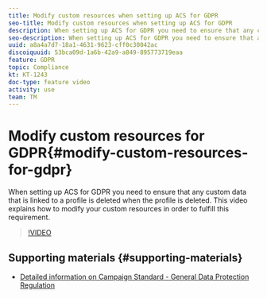 ```yaml
---
title: Modify custom resources when setting up ACS for GDPR
seo-title: Modify custom resources when setting up ACS for GDPR
description: When setting up ACS for GDPR you need to ensure that any custom data that is linked to a profile is deleted when the profile is deleted. This video explains how to modify your custom resources in order to fulfill this requirement.
seo-description: When setting up ACS for GDPR you need to ensure that any custom data that is linked to a profile will get deleted when the profile is deleted. This video explains how to modify your custom resources in order to fulfill this requirement.
uuid: a8a4a7d7-18a1-4631-9623-cff0c30042ac
discoiquuid: 53bca09d-1a6b-42a9-a849-895773719eaa
feature: GDPR
topic: Compliance
kt: KT-1243
doc-type: feature video
activity: use
team: TM
---
```


# Modify custom resources for GDPR{#modify-custom-resources-for-gdpr}

When setting up ACS for GDPR you need to ensure that any custom data that is linked to a profile is deleted when the profile is deleted. This video explains how to modify your custom resources in order to fulfill this requirement.

>[!VIDEO](https://video.tv.adobe.com/v/23326?quality=12)

## Supporting materials {#supporting-materials}

* [Detailed information on Campaign Standard - General Data Protection Regulation](https://docs.campaign.adobe.com/doc/standard/getting_started/en/ACS_GDPR.html)
